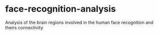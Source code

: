 # face-recognition-analysis
Analysis of the brain regions involved in the human face recognition and theirs connectivity
